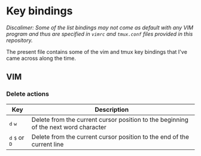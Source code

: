 # Key bindings

*Discalimer: Some of the list bindings may not come as default with any VIM program
and thus are specified in ``vimrc`` and ``tmux.conf`` files provided in this
repository.*

The present file contains some of the vim and tmux key bindings that I've came
across along the time.

## VIM

### Delete actions

Key | Description
--- | ---
<kbd>d</kbd> <kbd>w</kbd> | Delete from the current cursor position to the beginning of the next word character
<kbd>d</kbd> <kbd>$</kbd> or <kbd>D</kbd> | Delete from the current cursor position to the end of the current line
